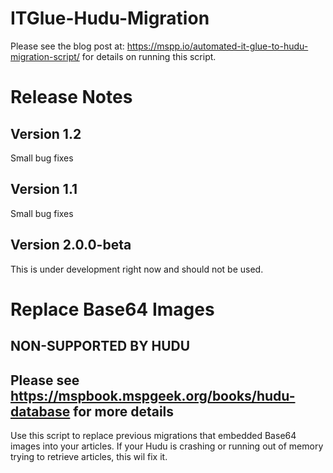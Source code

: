 # ITGlue-Hudu-Migration
Please see the blog post at: https://mspp.io/automated-it-glue-to-hudu-migration-script/ for details on running this script.

# Release Notes
## Version 1.2
Small bug fixes
## Version 1.1
Small bug fixes
## Version 2.0.0-beta
This is under development right now and should not be used.

# Replace Base64 Images
## NON-SUPPORTED BY HUDU
## Please see https://mspbook.mspgeek.org/books/hudu-database for more details

Use this script to replace previous migrations that embedded Base64 images into your articles. If your Hudu is crashing or running out of memory trying to retrieve articles, this wil fix it.
